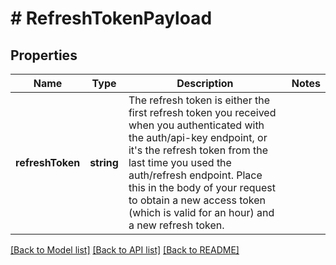 # # RefreshTokenPayload

## Properties

Name | Type | Description | Notes
------------ | ------------- | ------------- | -------------
**refreshToken** | **string** | The refresh token is either the first refresh token you received when you authenticated with the auth/api-key endpoint, or it&#39;s the refresh token from the last time you used the auth/refresh endpoint. Place this in the body of your request to obtain a new access token (which is valid for an hour) and a new refresh token. |

[[Back to Model list]](../../README.md#models) [[Back to API list]](../../README.md#endpoints) [[Back to README]](../../README.md)
